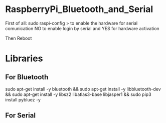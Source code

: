 # RaspberryPi_Bluetooth_and_Serial

First of all: sudo raspi-config > to enable the hardware for serial comunication 
NO to enable login by serial and YES for hardware activation

Then Reboot

# Libraries
## For Bluetooth
sudo apt-get install -y bluetooth &&
sudo apt-get install -y libbluetooth-dev &&
sudo apt-get install -y libsz2 libatlas3-base libjasper1 &&
sudo pip3 install pybluez -y

## For Serial
